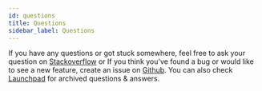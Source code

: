 ```yaml
---
id: questions
title: Questions
sidebar_label: Questions
---
```


If you have any questions or got stuck somewhere, feel free to ask your question on [Stackoverflow](https://stackoverflow.com/questions/tagged/sikuli-x) or If you think you've found a bug or would like to see a new feature, create an issue on [Github](https://github.com/raiman/sikulix1). You can also check [Launchpad](https://launchpad.net/sikuli) for archived questions & answers.  